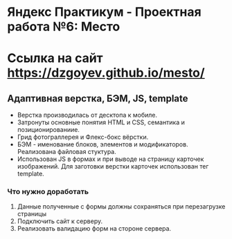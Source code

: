 # Яндекс Практикум - Проектная работа №6: Место

# Ссылка на сайт https://dzgoyev.github.io/mesto/

## Адаптивная верстка, БЭМ, JS, template

- Верстка производилась от десктопа к мобиле.
- Затронуты основные понятия HTML и CSS, семантика и позиционированиие.
- Грид фотограллерея и Флекс-бокс вёрстки.
- БЭМ - именование блоков, элементов и модификаторов. Реализована файловая стуктура.
- Использован JS в формах и при выводе на страницу карточек изображений. Для заготовки верстки карточек использован тег template.

### Что нужно доработать

1. Данные полученные с формы должны сохраняться при перезагрузке страницы
2. Подключить сайт к серверу.
3. Реализовать валидацию форм на стороне сервера.
